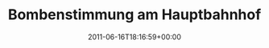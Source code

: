 ---
retweeted: false
source: <a href="http://mobileways.de/gravity" rel="nofollow">Gravity</a>
entities:
  hashtags: []
  symbols: []
  user_mentions:
  - name: Herbert Grönemeyer
    screen_name: groenemeyer
    indices:
    - '44'
    - '56'
    id_str: '175037574'
    id: '175037574'
  urls: []
display_text_range:
- '0'
- '115'
favorite_count: '1'
id_str: '81425051467001856'
truncated: false
retweet_count: '0'
id: '81425051467001856'
created_at: Thu Jun 16 18:16:59 +0000 2011
favorited: false
full_text: 'Bombenstimmung am Hauptbahnhof Leipzig: die [@groenemeyer](https://twitter.com/groenemeyer)
  Konzertbesucher werden von der LVB per Megafon umsortiert.'
lang: de
tags:
- pesos:twitter
date: '2011-06-16T18:16:59+00:00'
src: https://twitter.com/bascht/status/81425051467001856
original_url: https://twitter.com/bascht/status/81425051467001856
type: twitter_tweet
text: 'Bombenstimmung am Hauptbahnhof Leipzig: die [@groenemeyer](https://twitter.com/groenemeyer)
  Konzertbesucher werden von der LVB per Megafon umsortiert.'
title: 'Bombenstimmung am Hauptbahnhof '

---